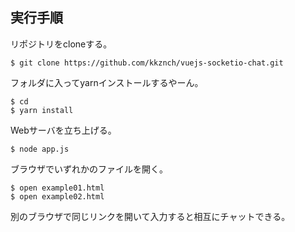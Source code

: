 ## 実行手順

リポジトリをcloneする。

```
$ git clone https://github.com/kkznch/vuejs-socketio-chat.git
```

フォルダに入ってyarnインストールするやーん。

```
$ cd
$ yarn install
```

Webサーバを立ち上げる。

```
$ node app.js
```

ブラウザでいずれかのファイルを開く。

```
$ open example01.html
$ open example02.html
```

別のブラウザで同じリンクを開いて入力すると相互にチャットできる。
